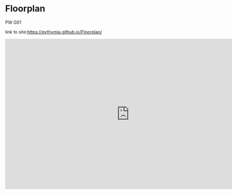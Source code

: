 # Floorplan
PW G01

link to site:https://evthymia.github.io/Floorplan/

<iframe title="PW_all" width="800" height="486" src="https://app.powerbi.com/view?r=eyJrIjoiMTAyNTJiOWMtNDliZC00MWVjLWExYjYtYWZlMjNiOTdmYjk1IiwidCI6ImYyMTU2NzljLWQ2ZGItNGFiZi05NmNlLTM5NWZmN2MyOTZiMCIsImMiOjh9" frameborder="0" allowFullScreen="true"></iframe>

